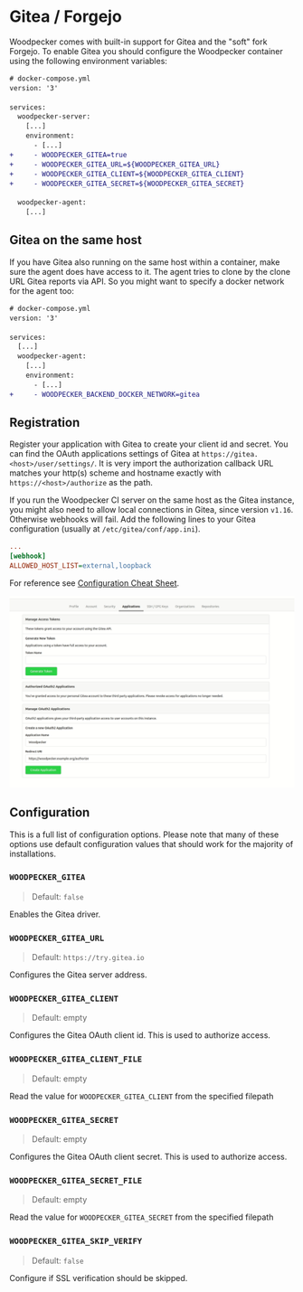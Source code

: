 # Gitea / Forgejo

Woodpecker comes with built-in support for Gitea and the "soft" fork Forgejo. To enable Gitea you should configure the Woodpecker container using the following environment variables:

```diff
# docker-compose.yml
version: '3'

services:
  woodpecker-server:
    [...]
    environment:
      - [...]
+     - WOODPECKER_GITEA=true
+     - WOODPECKER_GITEA_URL=${WOODPECKER_GITEA_URL}
+     - WOODPECKER_GITEA_CLIENT=${WOODPECKER_GITEA_CLIENT}
+     - WOODPECKER_GITEA_SECRET=${WOODPECKER_GITEA_SECRET}

  woodpecker-agent:
    [...]
```

## Gitea on the same host

If you have Gitea also running on the same host within a container, make sure the agent does have access to it.
The agent tries to clone by the clone URL Gitea reports via API. So you might want to specify a docker network for the agent too:

```diff
# docker-compose.yml
version: '3'

services:
  [...]
  woodpecker-agent:
    [...]
    environment:
      - [...]
+     - WOODPECKER_BACKEND_DOCKER_NETWORK=gitea
```

## Registration

Register your application with Gitea to create your client id and secret. You can find the OAuth applications settings of Gitea at `https://gitea.<host>/user/settings/`. It is very import the authorization callback URL matches your http(s) scheme and hostname exactly with `https://<host>/authorize` as the path.

If you run the Woodpecker CI server on the same host as the Gitea instance, you might also need to allow local connections in Gitea, since version `v1.16`. Otherwise webhooks will fail. Add the following lines to your Gitea configuration (usually at `/etc/gitea/conf/app.ini`).

```ini
...
[webhook]
ALLOWED_HOST_LIST=external,loopback
```

For reference see [Configuration Cheat Sheet](https://docs.gitea.io/en-us/config-cheat-sheet/#webhook-webhook).

![gitea oauth setup](gitea_oauth.gif)

## Configuration

This is a full list of configuration options. Please note that many of these options use default configuration values that should work for the majority of installations.

### `WOODPECKER_GITEA`

> Default: `false`

Enables the Gitea driver.

### `WOODPECKER_GITEA_URL`

> Default: `https://try.gitea.io`

Configures the Gitea server address.

### `WOODPECKER_GITEA_CLIENT`

> Default: empty

Configures the Gitea OAuth client id. This is used to authorize access.

### `WOODPECKER_GITEA_CLIENT_FILE`

> Default: empty

Read the value for `WOODPECKER_GITEA_CLIENT` from the specified filepath

### `WOODPECKER_GITEA_SECRET`

> Default: empty

Configures the Gitea OAuth client secret. This is used to authorize access.

### `WOODPECKER_GITEA_SECRET_FILE`

> Default: empty

Read the value for `WOODPECKER_GITEA_SECRET` from the specified filepath

### `WOODPECKER_GITEA_SKIP_VERIFY`

> Default: `false`

Configure if SSL verification should be skipped.
